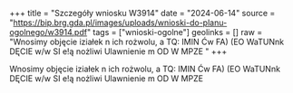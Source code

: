+++
title = "Szczegóły wniosku W3914"
date = "2024-06-14"
source = "https://bip.brg.gda.pl/images/uploads/wnioski-do-planu-ogolnego/w3914.pdf"
tags = ["wnioski-ogolne"]
geolinks = []
raw = "Wnosimy objęcie iziałek n ich rożwolu, a TQ:  IMIN Ćw FA)  (EO WaTUNnk DĘCIE w/w SI e!ą nożliwi Ulawnienie m OD W MPZE "
+++

Wnosimy objęcie iziałek n
ich rożwolu, a TQ:  IMIN Ćw FA)  (EO WaTUNnk DĘCIE w/w SI e!ą nożliwi Ulawnienie m OD W MPZE



